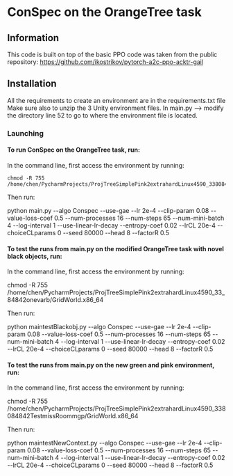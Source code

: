 


# ConSpec on the OrangeTree task

## Information
This code is built on top of the basic PPO code was taken from the public repository: https://github.com/ikostrikov/pytorch-a2c-ppo-acktr-gail


## Installation
All the requirements to create an environment are in the requirements.txt file
Make sure also to unzip the 3 Unity environment files. 
In main.py --> modify the directory line 52 to go to where the environment file is located. 


### Launching

#### To run ConSpec on the OrangeTree task, run: 
In the command line, first access the environment by running: 
```
chmod -R 755 /home/chen/PycharmProjects/ProjTreeSimplePink2extrahardLinux4590_338084842miss/GridWorld.x86_64
```
Then run: 

python main.py  --algo Conspec  --use-gae --lr 2e-4 --clip-param 0.08 --value-loss-coef 0.5 --num-processes 16 --num-steps 65 --num-mini-batch 4 --log-interval 1 --use-linear-lr-decay --entropy-coef 0.02 --lrCL 20e-4 --choiceCLparams 0 --seed 80000  --head 8 --factorR 0.5

#### To test the runs from main.py on the modified OrangeTree task with novel black objects, run: 
In the command line, first access the environment by running: 

chmod -R 755 /home/chen/PycharmProjects/ProjTreeSimplePink2extrahardLinux4590_33_84842onevarb/GridWorld.x86_64 

Then run: 

python maintestBlackobj.py  --algo Conspec  --use-gae --lr 2e-4 --clip-param 0.08 --value-loss-coef 0.5 --num-processes 16 --num-steps 65 --num-mini-batch 4 --log-interval 1 --use-linear-lr-decay --entropy-coef 0.02  --lrCL 20e-4 --choiceCLparams 0 --seed 80000  --head 8 --factorR 0.5

#### To test the runs from main.py on the new green and pink environment, run:
In the command line, first access the environment by running: 

chmod -R 755 /home/chen/PycharmProjects/ProjTreeSimplePink2extrahardLinux4590_338084842TestmissRoommgp/GridWorld.x86_64  

Then run: 

python maintestNewContext.py  --algo Conspec  --use-gae --lr 2e-4 --clip-param 0.08 --value-loss-coef 0.5 --num-processes 16 --num-steps 65 --num-mini-batch 4 --log-interval 1 --use-linear-lr-decay --entropy-coef 0.02 --lrCL 20e-4 --choiceCLparams 0 --seed 80000  --head 8 --factorR 0.5



